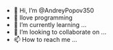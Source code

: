 - 👋 Hi, I’m @AndreyPopov350
- 👀 Ilove programming
- 🌱 I’m currently learning ...
- 💞️ I’m looking to collaborate on ...
- 📫 How to reach me ...

<!---
AndreyPopov350/AndreyPopov350 is a ✨ special ✨ repository because its `README.md` (this file) appears on your GitHub profile.
You can click the Preview link to take a look at your changes.
--->
